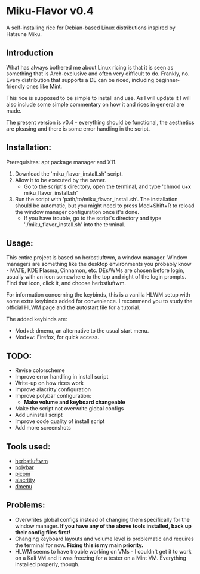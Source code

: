 # Miku-Flavor v0.4
A self-installing rice for Debian-based Linux distributions inspired by Hatsune Miku.

## Introduction
What has always bothered me about Linux ricing is that it is seen as something that is Arch-exclusive and often very difficult to do. Frankly, no. Every distribution that supports a DE can be riced, including beginner-friendly ones like Mint.

This rice is supposed to be simple to install and use. As I will update it I will also include some simple commentary on how it and rices in general are made.

The present version is v0.4 - everything should be functional, the aesthetics are pleasing and there is some error handling in the script.

## Installation:
  Prerequisites: apt package manager and X11.

  1. Download the 'miku_flavor_install.sh' script.
  2. Allow it to be executed by the owner.
     - Go to the script's directory, open the terminal, and type 'chmod u+x miku_flavor_install.sh'
  3. Run the script with 'path/to/miku_flavor_install.sh'. The installation should be automatic, but you might need to press Mod+Shift+R to reload the window manager configuration once it's done.
     - If you have trouble, go to the script's directory and type './miku_flavor_install.sh' into the terminal.

## Usage:
This entire project is based on herbstluftwm, a window manager. Window managers are something like the desktop environments you probably know - MATE, KDE Plasma, Cinnamon, etc. DEs/WMs are chosen before login, usually with an icon somewhere to the top and right of the login prompts. Find that icon, click it, and choose herbstluftwm.

For information concerning the keybinds, this is a vanilla HLWM setup with some extra keybinds added for convenience. I recommend you to study the official HLWM page and the autostart file for a tutorial.

The added keybinds are:
  - Mod+d: dmenu, an alternative to the usual start menu.
  - Mod+w: Firefox, for quick access.

## TODO:
  - Revise colorscheme
  - Improve error handling in install script
  - Write-up on how rices work
  - Improve alacritty configuration
  - Improve polybar configuration:
    - **Make volume and keyboard changeable**
  - Make the script not overwrite global configs
  - Add uninstall script
  - Improve code quality of install script
  - Add more screenshots

## Tools used:
  - [herbstluftwm](https://github.com/herbstluftwm/herbstluftwm)
  - [polybar](https://github.com/polybar/polybar)
  - [picom](https://github.com/yshui/picom)
  - [alacritty](https://github.com/alacritty/alacritty)
  - [dmenu](https://github.com/aario/dmenu)

## Problems:
  - Overwrites global configs instead of changing them specifically for the window manager. **If you have any of the above tools installed, back up their config files first!**
  - Changing keyboard layouts and volume level is problematic and requires the terminal for now. **Fixing this is my main priority.**
  - HLWM seems to have trouble working on VMs - I couldn't get it to work on a Kali VM and it was freezing for a tester on a Mint VM. Everything installed properly, though.
